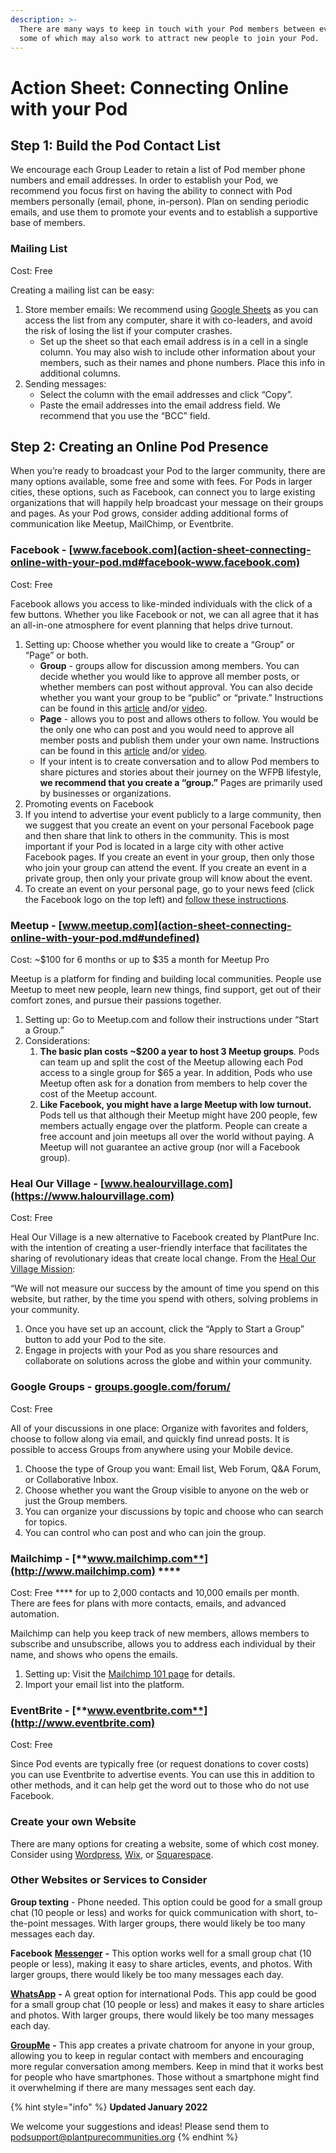 ```yaml
---
description: >-
  There are many ways to keep in touch with your Pod members between events,
  some of which may also work to attract new people to join your Pod.
---
```


# Action Sheet: Connecting Online with your Pod

## Step 1: Build the Pod Contact List

We encourage each Group Leader to retain a list of Pod member phone numbers and email addresses. In order to establish your Pod, we recommend you focus first on having the ability to connect with Pod members personally (email, phone, in-person). Plan on sending periodic emails, and use them to promote your events and to establish a supportive base of members.

### Mailing List

Cost: Free

Creating a mailing list can be easy:

1. Store member emails: We recommend using [Google Sheets](https://www.google.com/sheets/about/) as you can access the list from any computer, share it with co-leaders, and avoid the risk of losing the list if your computer crashes.
   * Set up the sheet so that each email address is in a cell in a single column. You may also wish to include other information about your members, such as their names and phone numbers. Place this info in additional columns.
2. Sending messages:
   * Select the column with the email addresses and click “Copy”.&#x20;
   * Paste the email addresses into the email address field. We recommend that you use the “BCC” field.

## Step 2: Creating an Online Pod Presence

When you’re ready to broadcast your Pod to the larger community, there are many options available, some free and some with fees. For Pods in larger cities, these options, such as Facebook, can connect you to large existing organizations that will happily help broadcast your message on their groups and pages. As your Pod grows, consider adding additional forms of communication like Meetup, MailChimp, or Eventbrite.

### Facebook - [www.facebook.com](action-sheet-connecting-online-with-your-pod.md#facebook-www.facebook.com)

Cost: Free&#x20;

Facebook allows you access to like-minded individuals with the click of a few buttons. Whether you like Facebook or not, we can all agree that it has an all-in-one atmosphere for event planning that helps drive turnout.

1. Setting up: Choose whether you would like to create a “Group” or “Page” or both.&#x20;
   * **Group** - groups allow for discussion among members. You can decide whether you would like to approve all member posts, or whether members can post without approval. You can also decide whether you want your group to be “public” or “private.” Instructions can be found in this [article](https://www.postplanner.com/how-to-create-a-facebook-group/) and/or [video](https://www.youtube.com/watch?v=JFGAH5X7Rfw).&#x20;
   * **Page** - allows you to post and allows others to follow. You would be the only one who can post and you would need to approve all member posts and publish them under your own name. Instructions can be found in this [article](https://www.facebook.com/help/135275340210354) and/or [video](https://www.youtube.com/watch?v=T7qmO9RrlL4).
   * If your intent is to create conversation and to allow Pod members to share pictures and stories about their journey on the WFPB lifestyle, **we recommend that you create a “group.”** Pages are primarily used by businesses or organizations.&#x20;
2. Promoting events on Facebook
3. If you intend to advertise your event publicly to a large community, then we suggest that you create an event on your personal Facebook page and then share that link to others in the community. This is most important if your Pod is located in a large city with other active Facebook pages. If you create an event in your group, then only those who join your group can attend the event. If you create an event in a private group, then only your private group will know about the event.
4. To create an event on your personal page, go to your news feed (click the Facebook logo on the top left) and [follow these instructions](https://www.facebook.com/help/210413455658361?helpref=about\_content).

### Meetup - [www.meetup.com](action-sheet-connecting-online-with-your-pod.md#undefined)

Cost: \~$100 for 6 months or up to $35 a month for Meetup Pro

Meetup is a platform for finding and building local communities. People use Meetup to meet new people, learn new things, find support, get out of their comfort zones, and pursue their passions together.

1. Setting up: Go to Meetup.com and follow their instructions under “Start a Group.”
2. Considerations:&#x20;
   1. **The basic plan costs \~$200 a year to host 3 Meetup groups**. Pods can team up and split the cost of the Meetup allowing each Pod access to a single group for $65 a year. In addition, Pods who use Meetup often ask for a donation from members to help cover the cost of the Meetup account.&#x20;
   2. **Like Facebook, you might have a large Meetup with low turnout.** Pods tell us that although their Meetup might have 200 people, few members actually engage over the platform. People can create a free account and join meetups all over the world without paying. A Meetup will not guarantee an active group (nor will a Facebook group).

### Heal Our Village - [www.healourvillage.com](https://www.halourvillage.com)

Cost: Free

Heal Our Village is a new alternative to Facebook created by PlantPure Inc. with the intention of creating a user-friendly interface that facilitates the sharing of revolutionary ideas that create local change. From the [Heal Our Village Mission](https://blog.healourvillage.com/opentribe-mission/):

“We will not measure our success by the amount of time you spend on this website, but rather, by the time you spend with others, solving problems in your community.

1. Once you have set up an account, click the “Apply to Start a Group” button to add your Pod to the site.
2. Engage in projects with your Pod as you share resources and collaborate on solutions across the globe and within your community.

### Google Groups - [groups.google.com/forum/](action-sheet-connecting-online-with-your-pod.md#google-groups-groups.google.com-forum)

Cost: Free

All of your discussions in one place: Organize with favorites and folders, choose to follow along via email, and quickly find unread posts. It is possible to access Groups from anywhere using your Mobile device.&#x20;

1. Choose the type of Group you want: Email list, Web Forum, Q\&A Forum, or Collaborative Inbox.
2. Choose whether you want the Group visible to anyone on the web or just the Group members.
3. You can organize your discussions by topic and choose who can search for topics.
4. You can control who can post and who can join the group.

### **Mailchimp -** [**www.mailchimp.com**](http://www.mailchimp.com) ****&#x20;

Cost: Free **** for up to 2,000 contacts and 10,000 emails per month. There are fees for plans with more contacts, emails, and advanced automation.

Mailchimp can help you keep track of new members, allows members to subscribe and unsubscribe, allows you to address each individual by their name, and shows who opens the emails.

1. Setting up: Visit the [Mailchimp 101 page](https://mailchimp.com/resources/mailchimp-101/) for details.&#x20;
2. Import your email list into the platform.

### **EventBrite -** [**www.eventbrite.com**](http://www.eventbrite.com)

Cost: Free

Since Pod events are typically free (or request donations to cover costs) you can use Eventbrite to advertise events. You can use this in addition to other methods, and it can help get the word out to those who do not use Facebook.

### Create your own Website

There are many options for creating a website, some of which cost money. Consider using [Wordpress](https://wordpress.com), [Wix](https://www.wix.com), or [Squarespace](https://www.squarespace.com).

### **Other Websites or Services to Consider**

**Group texting** - Phone needed. This option could be good for a small group chat (10 people or less) and works for quick communication with short, to-the-point messages. With larger groups, there would likely be too many messages each day.

**Facebook** [**Messenger**](https://www.messenger.com) **-** This option works well for a small group chat (10 people or less), making it easy to share articles, events, and photos. With larger groups, there would likely be too many messages each day.

[**WhatsApp**](https://www.whatsapp.com) **-** A great option for international Pods. This app could be good for a small group chat (10 people or less) and makes it easy to share articles and photos. With larger groups, there would likely be too many messages each day.

[**GroupMe**](https://groupme.com/en-US/) **-** This app creates a private chatroom for anyone in your group, allowing you to keep in regular contact with members and encouraging more regular conversation among members. Keep in mind that it works best for people who have smartphones. Those without a smartphone might find it overwhelming if there are many messages sent each day.

{% hint style="info" %}
**Updated January 2022**

We welcome your suggestions and ideas! Please send them to podsupport@plantpurecommunities.org
{% endhint %}
